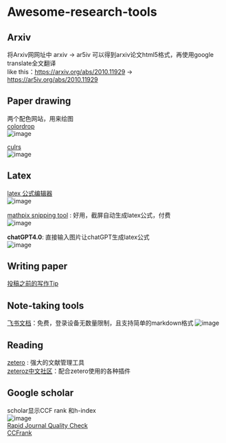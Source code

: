 # Awesome-research-tools

## Arxiv
将Arxiv网网址中 arxiv -> ar5iv 可以得到arxiv论文html5格式，再使用google translate全文翻译   
like this：https://arxiv.org/abs/2010.11929    ->   https://ar5iv.org/abs/2010.11929

## Paper drawing
两个配色网站，用来绘图     
[colordrop](https://colordrop.io/)     
![image](https://github.com/HWH-2000/Awesome-research-tools/assets/51227660/b2231511-f9fb-49cb-837b-bc9613d59b2a)

[culrs](https://culrs.com/#/)      
![image](https://github.com/HWH-2000/Awesome-research-tools/assets/51227660/a1226fad-4843-408a-b611-8d7443b8fd16)

## Latex
[latex 公式编辑器](https://www.latexlive.com/##)   
![image](https://github.com/HWH-2000/Awesome-research-tools/assets/51227660/019c2b95-d50b-42cf-99a2-f204536fce6d)   
   
[mathpix snipping tool](https://mathpix.com/snipping-tool) : 好用，截屏自动生成latex公式，付费      
![image](https://github.com/HWH-2000/Awesome-research-tools/assets/51227660/be237d3c-41c2-4505-aad9-815b3c2ff73b)   

**chatGPT4.0**: 直接输入图片让chatGPT生成latex公式      
![image](https://github.com/HWH-2000/Awesome-research-tools/assets/51227660/e14fada7-704e-44c2-8bd0-039d92e16cd1)

## Writing paper
[投稿之前的写作Tip](https://github.com/MLNLP-World/Paper-Writing-Tips)

## Note-taking tools
[飞书文档](https://www.feishu.cn/product/docs)：免费，登录设备无数量限制，且支持简单的markdown格式
![image](https://github.com/HWH-2000/Awesome-research-tools/assets/51227660/0f23008b-33d6-4ca3-b3c2-11be70f1f71b)

## Reading
[zetero](https://www.zotero.org/) : 强大的文献管理工具     
[zeteroz中文社区](https://plugins.zotero-chinese.com/#/)：配合zetero使用的各种插件

## Google scholar
scholar显示CCF rank 和h-index      
![image](https://github.com/HWH-2000/Awesome-research-tools/assets/51227660/86b3e84b-c1bc-4a5c-bbc9-530a43c1b582)         
[Rapid Journal Quality Check](https://chromewebstore.google.com/detail/rapid-journal-quality-che/mfkbhgdamgfcifnhcdebfahkgnbkagmo)        
[CCFrank](https://chromewebstore.google.com/detail/ccfrank/pfcajmbenomfbjnbjhgbnbdjmiklnkie?hl=zh-CN)       
